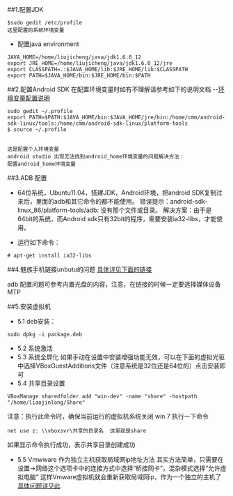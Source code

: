 ##1.配置JDK
```
$sudo gedit /etc/profile
这里配置的系统环境变量
```
* 配置java environment
```
JAVA_HOME=/home/liujicheng/java/jdk1.6.0_12
export JRE_HOME=/home/liujicheng/java/jdk1.6.0_12/jre
export CLASSPATH=.:$JAVA_HOME/lib:$JRE_HOME/lib:$CLASSPATH
export PATH=$JAVA_HOME/bin:$JRE_HOME/bin:$PATH

```

##2.配置Android SDK
在配置环境变量时如有不理解请参考如下的说明文档
--[环境变量配置说明](http://www.cnblogs.com/bluestorm/archive/2012/10/12/2721210.html)

```
sudo gedit ~/.profile
export PATH=$PATH:$JAVA_HOME/bin:$JAVA_HOME/jre/bin:/home/cmm/android-sdk-linux/tools:/home/cmm/android-sdk-linux/platform-tools
$ source ~/.profile


这是配置个人环境变量
android studio 出现无法找到android_home环境变量的问题解决方法：
配置android_home环境变量
```


##3.ADB 配置
*  64位系统，Ubuntu11.04，搭建JDK，Android环境，把android SDK复制过来后，里面的adb和其它命令的都不能使用。
错误提示：android-sdk-linux_86/platform-tools/adb: 没有那个文件或目录。
解决方案：由于是64bit的系统，而Android sdk只有32bit的程序，需要安装ia32-libs，才能使用。

* 运行如下命令：
```
# apt-get install ia32-libs
```


##4.魅族手机链接unbutu的问题
[具体详见下面的链接](http://jingyan.baidu.com/article/a3761b2ba329571576f9aa09.html)

adb 配置问题可参考内置光盘的内容，注意，在链接的时候一定要选择媒体设备MTP


##5.安装虚拟机
* 5.1 deb安装：
```
sudo dpkg -i package.deb
```


* 5.2 系统激活
* 5.3 系统全屏化
如果手动在设置中安装增强功能无效，可以在下面的虚拟光驱中选择VBoxGuestAdditions文件（注意系统是32位还是64位的）点击安装即可
* 5.4 共享目录设置

```
VBoxManage sharedfolder add "win-dev" -name "share" -hostpath "/home/liaojinlong/Share"
```

注意：执行此命令时，确保当前运行的虚拟机系统关闭
win 7 执行一下命令
```
net use z: \\vboxsvr\共享的目录名  这里就是share
```
如果显示命令执行成功，表示共享目录创建成功

* 5.5 Vmwware 作为独立主机获取局域网ip地址方法
其实方法简单，只需要在设置->网络这个选项卡中的连接方式中选择“桥接网卡”，混杂模式选择“允许虚拟电脑”
这样Vmware虚拟机就会重新获取局域网ip，作为一个独立的主机了
[具体问题详见此](http://zhidao.baidu.com/link?url=Em-j_y9WCHw306GLsxrU22hr_sq3FIHt7CPRFPvMfrxMH5vSmJO9Oz1NLNt2rVlCOR16OOFfL9yqB0RG_LKBoa)
